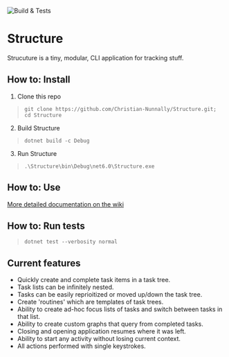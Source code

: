 ![Build & Tests](https://github.com/Christian-Nunnally/Structure/actions/workflows/build.yml/badge.svg?branch=main)
# Structure

Strucuture is a tiny, modular, CLI application for tracking stuff.

## How to: Install
1. Clone this repo
> `git clone https://github.com/Christian-Nunnally/Structure.git; cd Structure`

2. Build Structure
> `dotnet build -c Debug`

3. Run Structure
> `.\Structure\bin\Debug\net6.0\Structure.exe`

## How to: Use

[More detailed documentation on the wiki](https://github.com/Christian-Nunnally/Structure/wiki)

## How to: Run tests
> `dotnet test --verbosity normal`

## Current features
- Quickly create and complete task items in a task tree.
- Task lists can be infinitely nested.
- Tasks can be easily reprioitized or moved up/down the task tree. 
- Create 'routines' which are templates of task trees.
- Ability to create ad-hoc focus lists of tasks and switch between tasks in that list.
- Ability to create custom graphs that query from completed tasks.
- Closing and opening application resumes where it was left.
- Ability to start any activity without losing current context.
- All actions performed with single keystrokes.
